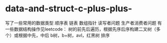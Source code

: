 # data-and-struct-c-plus-plus-
写了一些常用的数据类型
顺序表
链表 数组指针
读写者问题
生产者消费者问题
有一些数据结构操作见leetcode：
树的前先后遍历，根据先序后序构建二叉树（多个）或根据中先，中后
b树，b+树，avl，红黑树
排序
